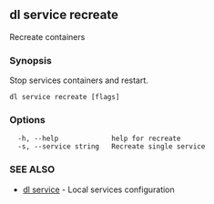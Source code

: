 ## dl service recreate

Recreate containers

### Synopsis

Stop services containers and restart.

```
dl service recreate [flags]
```

### Options

```
  -h, --help             help for recreate
  -s, --service string   Recreate single service
```

### SEE ALSO

* [dl service](dl_service.md)	 - Local services configuration

